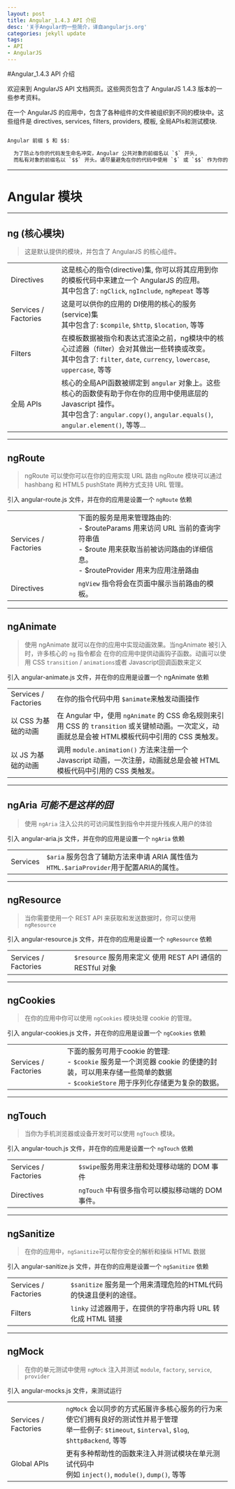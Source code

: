 ```yaml
---
layout: post
title: Angular_1.4.3 API 介绍
desc: '关于Angular的一些简介，译自angularjs.org'
categories: jekyll update
tags:
- API
- AngularJS
---
```


#Angular_1.4.3 API 介绍

欢迎来到 AngularJS API 文档网页。这些网页包含了 AngularJS 1.4.3 版本的一些参考资料。

在一个 AngularJS 的应用中，包含了各种组件的文件被组织到不同的模块中。这些组件是 directives,
services, filters, providers, 模板, 全局APIs和测试模块.

``` html

Angular 前缀 $ 和 $$:

  为了防止与你的代码发生命名冲突，Angular 公共对象的前缀名以 `$` 开头,
  而私有对象的前缀名以 `$$` 开头。请尽量避免在你的代码中使用 `$` 或 `$$` 作为你的前缀。

```

---

# Angular 模块

---

## ng (核心模块)

> 这是默认提供的模块，并包含了 AngularJS 的核心组件。

|||
|---|:---|
| Directives |	这是核心的指令(directive)集, 你可以将其应用到你的模板代码中来建立一个 AngularJS 的应用。<br>其中包含了: `ngClick`, `ngInclude`, `ngRepeat` 等等|
|Services / Factories| 这是可以供你的应用的 DI使用的核心的服务(service)集<br> 其中包含了: `$compile`, `$http`, `$location`, 等等 |
|Filters| 在模板数据被指令和表达式渲染之前，ng模块中的核心过滤器（filter）会对其做出一些转换或改变。<br>其中包含了: `filter`, `date`, `currency`, `lowercase`, `uppercase`, 等等|
| 全局 APIs |核心的全局API函数被绑定到 `angular` 对象上。这些核心的函数使有助于你在你的应用中使用底层的 Javascript 操作。<br>其中包含了: `angular.copy()`, `angular.equals()`, `angular.element()`, 等等...|


---

## ngRoute

> ngRoute 可以使你可以在你的应用实现 URL 路由 ngRoute 模块可以通过hashbang 和 HTML5 pushState 两种方式支持 URL 管理。


引入 angular-route.js 文件，并在你的应用是设置一个 `ngRoute` 依赖


|||
|---|:---|
|Services / Factories| 下面的服务是用来管理路由的:<br>- $routeParams 用来访问 URL 当前的查询字符串值<br>- $route 用来获取当前被访问路由的详细信息。<br>- $routeProvider 用来为应用注册路由|
|Directives|`ngView` 指令将会在页面中展示当前路由的模板。|

---

## ngAnimate

> 使用 ngAnimate 就可以在你的应用中实现动画效果。当ngAnimate 被引入时，许多核心的 `ng` 指令都会
在你的应用中提供动画钩子函数。动画可以使用 CSS `transition` / `animations`或者 Javascript回调函数来定义

引入 angular-animate.js 文件，并在你的应用是设置一个 ngAnimate 依赖

|||
|---|:---|
| Services / Factories | 在你的指令代码中用 `$animate`来触发动画操作|
| 以 CSS 为基础的动画 | 在 Angular 中，使用 `ngAnimate` 的 CSS 命名规则来引用 CSS 的 `transition` 或关键帧动画。一次定义，动画就总是会被 HTML模板代码中引用的 CSS 类触发。|
|以 JS 为基础的动画 |	调用 `module.animation()` 方法来注册一个 Javascript 动画，一次注册，动画就总是会被 HTML模板代码中引用的 CSS 类触发。|


---

## ngAria  *可能不是这样的囧*

> 使用 `ngAria` 注入公共的可访问属性到指令中并提升残疾人用户的体验

引入 angular-aria.js 文件，并在你的应用是设置一个 `ngAria` 依赖

|||
|---|:---|
|Services| `$aria` 服务包含了辅助方法来申请 ARIA 属性值为 `HTML.$ariaProvider`用于配置ARIA的属性。|

---

## ngResource

> 当你需要使用一个 REST API 来获取和发送数据时，你可以使用 `ngResource`

引入 angular-resource.js 文件，并在你的应用是设置一个 `ngResource` 依赖

|||
|---|:---|
|Services / Factories| `$resource` 服务用来定义 使用 REST API 通信的 RESTful 对象|

---

## ngCookies

> 在你的应用中你可以使用 `ngCookies` 模块处理 cookie 的管理。

引入 angular-cookies.js 文件，并在你的应用是设置一个 `ngCookies` 依赖

|||
|---|:---|
|Services / Factories|	下面的服务可用于cookie 的管理:<br> - `$cookie` 服务是一个浏览器 cookie 的便捷的封装，可以用来存储一些简单的数据<br> - `$cookieStore` 用于序列化存储更为复杂的数据。|

---

## ngTouch

> 当你为手机浏览器或设备开发时可以使用 `ngTouch` 模块。

引入 angular-touch.js 文件，并在你的应用是设置一个 `ngTouch` 依赖

|||
|---|:---|
|Services / Factories |	`$swipe`服务用来注册和处理移动端的 DOM 事件|
|Directives|	`ngTouch` 中有很多指令可以模拟移动端的 DOM 事件。|


---

## ngSanitize

> 在你的应用中，`ngSanitize`可以帮你安全的解析和操纵 HTML 数据

引入 angular-sanitize.js 文件，并在你的应用是设置一个 `ngSanitize` 依赖

|||
|---|:---|
|Services / Factories| `$sanitize` 服务是一个用来清理危险的HTML代码的快速且便利的途径。|
|Filters | `linky` 过滤器用于，在提供的字符串内将 URL 转化成 HTML 链接|


---

## ngMock

> 在你的单元测试中使用 `ngMock` 注入并测试 `module`, `factory`, `service`, `provider`

引入 angular-mocks.js 文件，来测试运行

|||
|---|:---|
|Services / Factories| `ngMock` 会以同步的方式拓展许多核心服务的行为来使它们拥有良好的测试性并易于管理<br>举一些例子: `$timeout`, `$interval`, `$log`, `$httpBackend`, 等等|
|Global APIs| 更有多种帮助性的函数来注入并测试模块在单元测试代码中<br>例如 `inject()`, `module()`, `dump()`, 等等|
